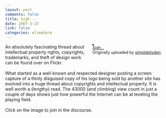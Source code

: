 ```yaml
--- 
layout: post
comments: false
title: Sigh...
date: 2007-3-23
link: false
categories: elsewhere
---
```

<div style="float: right; margin-left: 10px; margin-bottom: 10px;">
<a href="http://www.flickr.com/photos/simplebitsdan/429265591/" title="photo sharing"><img src="http://farm1.static.flickr.com/158/429265591_95b06804a4_m.jpg" alt="" style="border: solid 2px #000000;" /></a>
<br />
<span style="font-size: 0.9em; margin-top: 0px;">
<a href="http://www.flickr.com/photos/simplebitsdan/429265591/">Sigh...</a>
<br />
Originally uploaded by <a href="http://www.flickr.com/people/simplebitsdan/">simplebitsdan</a>.
</span>
</div>
<p>
An absolutely fascinating thread about intellectual property rights, copyrights, trademarks, and theft of design work can be found over on Flickr. <br />
<br />
What started as a well-known and respected designer posting a screen capture of a thinly disguised copy of his logo being sold by another site has evolved into a huge thread about copyrights and intellectual property. It is well worth a (lengthy) read. The 43000 (and climbing) view count in just a couple of days shows just how powerful the Internet can be at leveling the playing field. <br />
<br />
Click on the image to join in the discourse.
<br clear="all" /></p>
